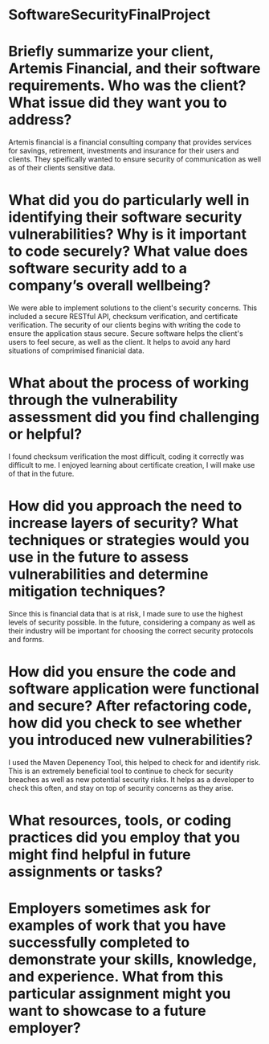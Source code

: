 # SoftwareSecurityFinalProject
# Briefly summarize your client, Artemis Financial, and their software requirements. Who was the client? What issue did they want you to address?

  Artemis financial is a financial consulting company that provides services for savings, retirement, investments and insurance for their users and clients. They speifically wanted to ensure security of communication as well as of their clients sensitive data. 

# What did you do particularly well in identifying their software security vulnerabilities? Why is it important to code securely? What value does software security add to a company’s overall wellbeing?

  We were able to implement solutions to the client's security concerns. This included a secure RESTful API, checksum verification, and certificate verification. The security of our clients begins with writing the code to ensure the application staus secure. Secure software helps the client's users to feel secure, as well as the client. It helps to avoid any hard situations of comprimised finanicial data.

# What about the process of working through the vulnerability assessment did you find challenging or helpful?
  I found checksum verification the most difficult, coding it correctly was difficult to me. I enjoyed learning about certificate creation, I will make use of that in the future. 

# How did you approach the need to increase layers of security? What techniques or strategies would you use in the future to assess vulnerabilities and determine mitigation techniques?

  Since this is financial data that is at risk, I made sure to use the highest levels of security possible. In the future, considering a company as well as their industry will be important for choosing the correct security protocols and forms. 

# How did you ensure the code and software application were functional and secure? After refactoring code, how did you check to see whether you introduced new vulnerabilities?
  I used the Maven Depenency Tool, this helped to check for and identify risk. This is an extremely beneficial tool to continue to check for security breaches as well as new potential security risks. It helps as a developer to check this often, and stay on top of security concerns as they arise. 

# What resources, tools, or coding practices did you employ that you might find helpful in future assignments or tasks?

# Employers sometimes ask for examples of work that you have successfully completed to demonstrate your skills, knowledge, and experience. What from this particular assignment might you want to showcase to a future employer?
